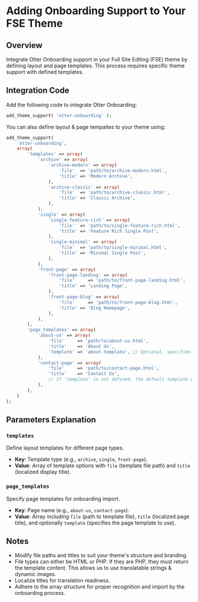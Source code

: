 # Adding Onboarding Support to Your FSE Theme

## Overview
Integrate Otter Onboarding support in your Full Site Editing (FSE) theme by defining layout and page templates. This process requires specific theme support with defined templates.

## Integration Code

Add the following code to integrate Otter Onboarding:

```php
add_theme_support( 'otter-onboarding' );
```

You can also define layout & page tempaltes to your theme using:

```php
add_theme_support(
    'otter-onboarding',
    array(
        'templates' => array(
            'archive' => array(
                'archive-modern' => array(
                    'file'  => 'path/to/archive-modern.html',
                    'title' => 'Modern Archive',
                ),
                'archive-classic' => array(
                    'file'  => 'path/to/archive-classic.html',
                    'title' => 'Classic Archive',
                ),
            ),
            'single' => array(
                'single-feature-rich' => array(
                    'file'  => 'path/to/single-feature-rich.html',
                    'title' => 'Feature Rich Single Post',
                ),
                'single-minimal' => array(
                    'file'  => 'path/to/single-minimal.html',
                    'title' => 'Minimal Single Post',
                ),
            ),
            'front-page' => array(
                'front-page-landing' => array(
                    'file'     => 'path/to/front-page-landing.html',
                    'title' => 'Landing Page',
                ),
                'front-page-blog' => array(
                    'file'     => 'path/to/front-page-blog.html',
                    'title' => 'Blog Homepage',
                ),
            ),
        ),
        'page_templates' => array(
            'about-us' => array(
                'file'     => 'path/to/about-us.html',
                'title'    => 'About Us',
                'template' => 'about-template', // Optional, specifies page template to use
            ),
            'contact-page' => array(
                'file'     => 'path/to/contact-page.html',
                'title'    => 'Contact Us',
                // If 'template' is not defined, the default template will be used
            ),
        ),
    )
);
```

## Parameters Explanation

### `templates`
Define layout templates for different page types.

- **Key**: Template type (e.g., `archive`, `single`, `front-page`).
- **Value**: Array of template options with `file` (template file path) and `title` (localized display title).

### `page_templates`
Specify page templates for onboarding import.

- **Key**: Page name (e.g., `about-us`, `contact-page`).
- **Value**: Array including `file` (path to template file), `title` (localized page title), and optionally `template` (specifies the page template to use).

## Notes

- Modify file paths and titles to suit your theme's structure and branding.
- File types can either be HTML or PHP. If they are PHP, they must return the template content. This allows us to use translatable strings & dynamic images.
- Localize titles for translation readiness.
- Adhere to the array structure for proper recognition and import by the onboarding process.

